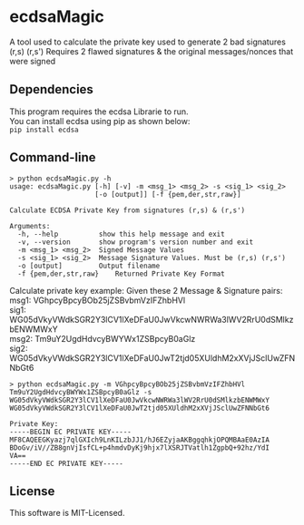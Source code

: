 ecdsaMagic
==========
A tool used to calculate the private key used to generate 2 bad signatures (r,s) (r,s')
Requires 2 flawed signatures & the original messages/nonces that were signed

Dependencies
------------
This program requires the ecdsa Librarie to run.  
You can install ecdsa using pip as shown below:  
`pip install ecdsa`

Command-line
------------
```
> python ecdsaMagic.py -h
usage: ecdsaMagic.py [-h] [-v] -m <msg_1> <msg_2> -s <sig_1> <sig_2>
                     [-o [output]] [-f {pem,der,str,raw}]

Calculate ECDSA Private Key from signatures (r,s) & (r,s')

Arguments:
  -h, --help          show this help message and exit
  -v, --version       show program's version number and exit
  -m <msg_1> <msg_2>  Signed Message Values
  -s <sig_1> <sig_2>  Message Signature Values. Must be (r,s) (r,s')
  -o [output]         Output filename
  -f {pem,der,str,raw}    Returned Private Key Format
```

Calculate private key example:
Given these 2 Message & Signature pairs:  
msg1: VGhpcyBpcyBOb25jZSBvbmVzIFZhbHVl  
sig1: WG05dVkyVWdkSGR2Y3lCV1lXeDFaU0JwVkcwNWRWa3lWV2RrU0dSMlkzbENWMWxY  
msg2: Tm9uY2UgdHdvcyBWYWx1ZSBpcyB0aGlz  
sig2: WG05dVkyVWdkSGR2Y3lCV1lXeDFaU0JwT2tjd05XUldhM2xXVjJSclUwZFNNbGt6  

```
> python ecdsaMagic.py -m VGhpcyBpcyBOb25jZSBvbmVzIFZhbHVl Tm9uY2UgdHdvcyBWYWx1ZSBpcyB0aGlz -s WG05dVkyVWdkSGR2Y3lCV1lXeDFaU0JwVkcwNWRWa3lWV2RrU0dSMlkzbENWMWxY WG05dVkyVWdkSGR2Y3lCV1lXeDFaU0JwT2tjd05XUldhM2xXVjJSclUwZFNNbGt6

Private Key:
-----BEGIN EC PRIVATE KEY-----
MF8CAQEEGKyazj7qlGXIch9LnKILzbJJ1/hJ6EZyjaAKBggqhkjOPQMBAaE0AzIA
BDoGv/iV//ZB8gnVjIsfCL+p4hmdvDyKj9hjx7lXSRJTVatlh1ZgpbQ+92hz/YdI
VA==
-----END EC PRIVATE KEY-----
```

License
-------
This software is MIT-Licensed.
